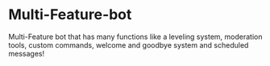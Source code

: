 # Multi-Feature-bot
Multi-Feature bot that has many functions like a leveling system, moderation tools, custom commands, welcome and goodbye system and scheduled messages!
